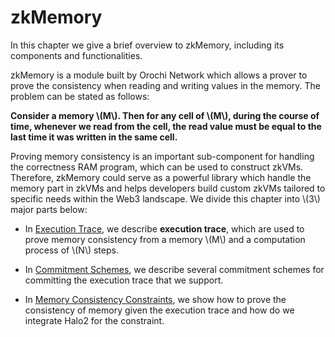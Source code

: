 # zkMemory

In this chapter we give a brief overview to zkMemory, including its components and functionalities.

zkMemory is a module built by Orochi Network which allows a prover to prove the consistency when reading and writing values in the memory. The problem can be stated as follows:

**Consider a memory \\(M\\). Then for any cell of \\(M\\), during the course of time, whenever we read from the cell, the read value must be equal to the last time it was written in the same cell.**

Proving memory consistency is an important sub-component for handling the correctness RAM program, which can be used to construct zkVMs. Therefore, zkMemory could serve as a powerful library which handle the memory part in zkVMs and helps developers build custom zkVMs tailored to specific needs within the Web3 landscape. We divide this chapter into \\(3\\)  major parts below:

- In [Execution Trace](./execution-trace/execution-trace.md), we describe **execution trace**, which are used to prove memory consistency from a memory \\(M\\) and a computation process of \\(N\\) steps.
  
- In [Commitment Schemes](./commitment/commitment.md), we describe several commitment schemes for committing the execution trace that we support.
  
- In [Memory Consistency Constraints](./constraints/constraints.md), we show how to prove the consistency of memory given the execution trace and how do we integrate Halo2 for the constraint.

